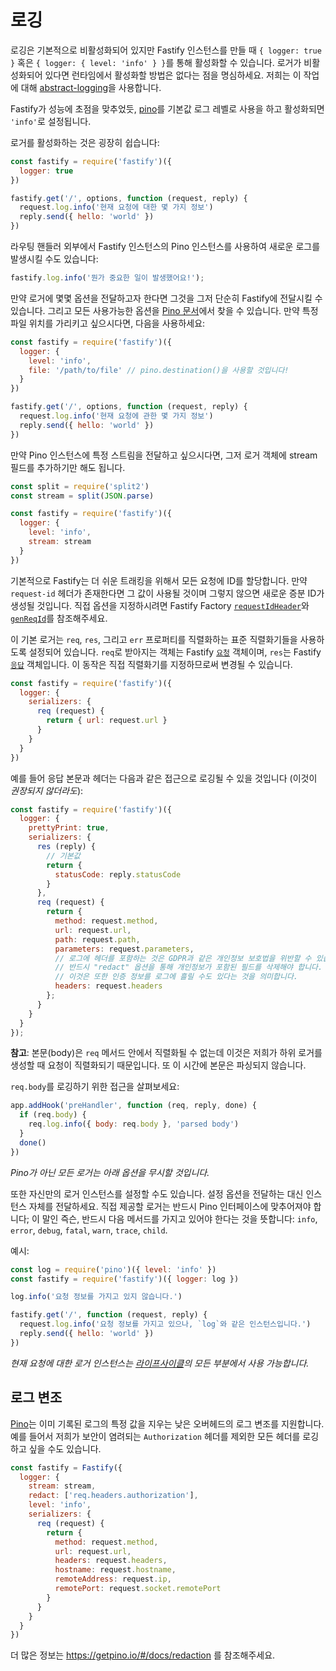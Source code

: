 # 로깅

로깅은 기본적으로 비활성화되어 있지만 Fastify 인스턴스를 만들 때 `{ logger: true }` 혹은 `{ logger: { level: 'info' } }`를 통해 활성화할 수 있습니다.
로거가 비활성화되어 있다면 런타임에서 활성화할 방법은 없다는 점을 명심하세요.
저희는 이 작업에 대해 [abstract-logging](https://www.npmjs.com/package/abstract-logging)을 사용합니다.

Fastify가 성능에 초점을 맞추었듯, [pino](https://github.com/pinojs/pino)를 기본값 로그 레벨로 사용을 하고 활성화되면 `'info'`로 설정됩니다.

로거를 활성화하는 것은 굉장히 쉽습니다:

```js
const fastify = require('fastify')({
  logger: true
})

fastify.get('/', options, function (request, reply) {
  request.log.info('현재 요청에 대한 몇 가지 정보')
  reply.send({ hello: 'world' })
})
```

라우팅 핸들러 외부에서 Fastify 인스턴스의 Pino 인스턴스를 사용하여 새로운 로그를 발생시킬 수도 있습니다:
```js
fastify.log.info('뭔가 중요한 일이 발생했어요!');
```

만약 로거에 몇몇 옵션을 전달하고자 한다면 그것을 그저 단순히 Fastify에 전달시킬 수 있습니다.
그리고 모든 사용가능한 옵션을 [Pino 문서](https://github.com/pinojs/pino/blob/master/docs/api.md#pinooptions-stream)에서 찾을 수 있습니다.
만약 특정 파일 위치를 가리키고 싶으시다면, 다음을 사용하세요:

```js
const fastify = require('fastify')({
  logger: {
    level: 'info',
    file: '/path/to/file' // pino.destination()을 사용할 것입니다!
  }
})

fastify.get('/', options, function (request, reply) {
  request.log.info('현재 요청에 관한 몇 가지 정보')
  reply.send({ hello: 'world' })
})
```

만약 Pino 인스턴스에 특정 스트림을 전달하고 싶으시다면, 그저 로거 객체에 stream 필드를 추가하기만 해도 됩니다.

```js
const split = require('split2')
const stream = split(JSON.parse)

const fastify = require('fastify')({
  logger: {
    level: 'info',
    stream: stream
  }
})
```

<a name="logging-request-id"></a>

기본적으로 Fastify는 더 쉬운 트래킹을 위해서 모든 요청에 ID를 할당합니다.
만약 `request-id` 헤더가 존재한다면 그 값이 사용될 것이며 그렇지 않으면 새로운 증분 ID가 생성될 것입니다.
직접 옵션을 지정하시려면 Fastify Factory [`requestIdHeader`](Server.md#factory-request-id-header)와 [`genReqId`](Server.md#genreqid)를 참조해주세요.

이 기본 로거는 `req`, `res`, 그리고 `err` 프로퍼티를 직렬화하는 표준 직렬화기들을 사용하도록 설정되어 있습니다.
`req`로 받아지는 객체는 Fastify [`요청`](Request.md) 객체이며, `res`는 Fastify [`응답`](Reply.md) 객체입니다.
이 동작은 직접 직렬화기를 지정하므로써 변경될 수 있습니다.
```js
const fastify = require('fastify')({
  logger: {
    serializers: {
      req (request) {
        return { url: request.url }
      }
    }
  }
})
```
예를 들어 응답 본문과 헤더는 다음과 같은 접근으로 로깅될 수 있을 것입니다 (이것이 *권장되지 않더라도*):

```js
const fastify = require('fastify')({
  logger: {
    prettyPrint: true,
    serializers: {
      res (reply) {
        // 기본값
        return {
          statusCode: reply.statusCode
        }
      },
      req (request) {
        return {
          method: request.method,
          url: request.url,
          path: request.path,
          parameters: request.parameters,
          // 로그에 헤더를 포함하는 것은 GDPR과 같은 개인정보 보호법을 위반할 수 있습니다.
          // 반드시 "redact" 옵션을 통해 개인정보가 포함된 필드를 삭제해야 합니다.
          // 이것은 또한 인증 정보를 로그에 흘릴 수도 있다는 것을 의미합니다.
          headers: request.headers
        };
      }
    }
  }
});
```
**참고**: 본문(body)은 `req` 메서드 안에서 직렬화될 수 없는데 이것은 저희가 하위 로거를 생성할 때 요청이 직렬화되기 때문입니다.
또 이 시간에 본문은 파싱되지 않습니다.

`req.body`를 로깅하기 위한 접근을 살펴보세요:

```js
app.addHook('preHandler', function (req, reply, done) {
  if (req.body) {
    req.log.info({ body: req.body }, 'parsed body')
  }
  done()
})
```

*Pino가 아닌 모든 로거는 아래 옵션을 무시할 것입니다.*

또한 자신만의 로거 인스턴스를 설정할 수도 있습니다.
설정 옵션을 전달하는 대신 인스턴스 자체를 전달하세요.
직접 제공할 로거는 반드시 Pino 인터페이스에 맞추어져야 합니다; 이 말인 즉슨, 반드시 다음 메서드를 가지고 있어야 한다는 것을 뜻합니다:
`info`, `error`, `debug`, `fatal`, `warn`, `trace`, `child`.

예시:

```js
const log = require('pino')({ level: 'info' })
const fastify = require('fastify')({ logger: log })

log.info('요청 정보를 가지고 있지 않습니다.')

fastify.get('/', function (request, reply) {
  request.log.info('요청 정보를 가지고 있으나, `log`와 같은 인스턴스입니다.')
  reply.send({ hello: 'world' })
})
```

*현재 요청에 대한 로거 인스턴스는 [라이프사이클](Lifecycle.md)의 모든 부분에서 사용 가능합니다.*

## 로그 변조

[Pino](https://getpino.io)는 이미 기록된 로그의 특정 값을 지우는 낮은 오버헤드의 로그 변조를 지원합니다.
예를 들어서 저희가 보안이 염려되는 `Authorization` 헤더를 제외한 모든 헤더를 로깅하고 싶을 수도 있습니다.

```js
const fastify = Fastify({
  logger: {
    stream: stream,
    redact: ['req.headers.authorization'],
    level: 'info',
    serializers: {
      req (request) {
        return {
          method: request.method,
          url: request.url,
          headers: request.headers,
          hostname: request.hostname,
          remoteAddress: request.ip,
          remotePort: request.socket.remotePort
        }
      }
    }
  }
})
```

더 많은 정보는 https://getpino.io/#/docs/redaction 를 참조해주세요.
